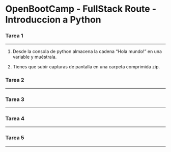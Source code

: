 # OpenBootCamp - FullStack Route - Introduccion a Python

### Tarea 1
---
1. Desde la consola de python almacena la cadena “Hola mundo!” en una variable y muéstrala.

2. Tienes que subir capturas de pantalla en una carpeta comprimida zip.

### Tarea 2
---

### Tarea 3
---

### Tarea 4
---

### Tarea 5
---
